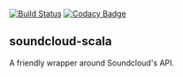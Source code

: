 [![Build Status](https://travis-ci.org/haffla/soundcloud-scala.svg)](https://travis-ci.org/haffla/soundcloud-scala) [![Codacy Badge](https://api.codacy.com/project/badge/7a481c68837549f7aaa4f630153369fa)](https://www.codacy.com/app/jakobpupke_2054/soundcloud-scala)

## soundcloud-scala

A friendly wrapper around Soundcloud's API.
